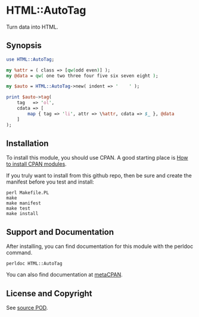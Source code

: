 HTML::AutoTag
=============
Turn data into HTML.

Synopsis
--------
```perl
use HTML::AutoTag;

my %attr = ( class => [qw(odd even)] );
my @data = qw( one two three four five six seven eight );

my $auto = HTML::AutoTag->new( indent => '    ' );

print $auto->tag(
    tag   => 'ol', 
    cdata => [
        map { tag => 'li', attr => \%attr, cdata => $_ }, @data
    ]
);
```

Installation
------------
To install this module, you should use CPAN. A good starting
place is [How to install CPAN modules](http://www.cpan.org/modules/INSTALL.html).

If you truly want to install from this github repo, then
be sure and create the manifest before you test and install:
```
perl Makefile.PL
make
make manifest
make test
make install
```

Support and Documentation
-------------------------
After installing, you can find documentation for this module with the
perldoc command.
```
perldoc HTML::AutoTag
```
You can also find documentation at [metaCPAN](https://metacpan.org/pod/HTML::AutoTag).

License and Copyright
---------------------
See [source POD](/lib/HTML/AutoTag.pm).
